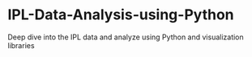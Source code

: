 # IPL-Data-Analysis-using-Python
Deep dive into the IPL data and analyze using Python and visualization libraries
